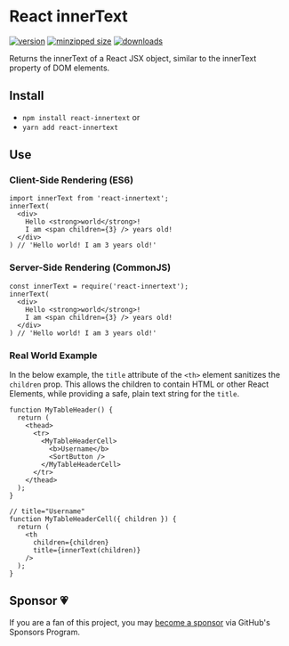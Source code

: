 # React innerText

[![version](https://img.shields.io/npm/v/react-innertext.svg)](https://www.npmjs.com/package/react-innertext)
[![minzipped size](https://img.shields.io/bundlephobia/minzip/react-innertext.svg)](https://www.npmjs.com/package/react-innertext)
[![downloads](https://img.shields.io/npm/dt/react-innertext.svg)](https://www.npmjs.com/package/react-innertext)

Returns the innerText of a React JSX object, similar to the innerText property
of DOM elements.

## Install

* `npm install react-innertext` or
* `yarn add react-innertext`

## Use

### Client-Side Rendering (ES6)

```JS
import innerText from 'react-innertext';
innerText(
  <div>
    Hello <strong>world</strong>!
    I am <span children={3} /> years old!
  </div>
) // 'Hello world! I am 3 years old!'
```

### Server-Side Rendering (CommonJS)

```JS
const innerText = require('react-innertext');
innerText(
  <div>
    Hello <strong>world</strong>!
    I am <span children={3} /> years old!
  </div>
) // 'Hello world! I am 3 years old!'
```

### Real World Example

In the below example, the `title` attribute of the `<th>` element sanitizes the
`children` prop. This allows the children to contain HTML or other React
Elements, while providing a safe, plain text string for the `title`.

```JS
function MyTableHeader() {
  return (
    <thead>
      <tr>
        <MyTableHeaderCell>
          <b>Username</b>
          <SortButton />
        </MyTableHeaderCell>
      </tr>
    </thead>
  );
}

// title="Username"
function MyTableHeaderCell({ children }) {
  return (
    <th
      children={children}
      title={innerText(children)}
    />
  );
}
```

## Sponsor 💗

If you are a fan of this project, you may
[become a sponsor](https://github.com/sponsors/CharlesStover)
via GitHub's Sponsors Program.

